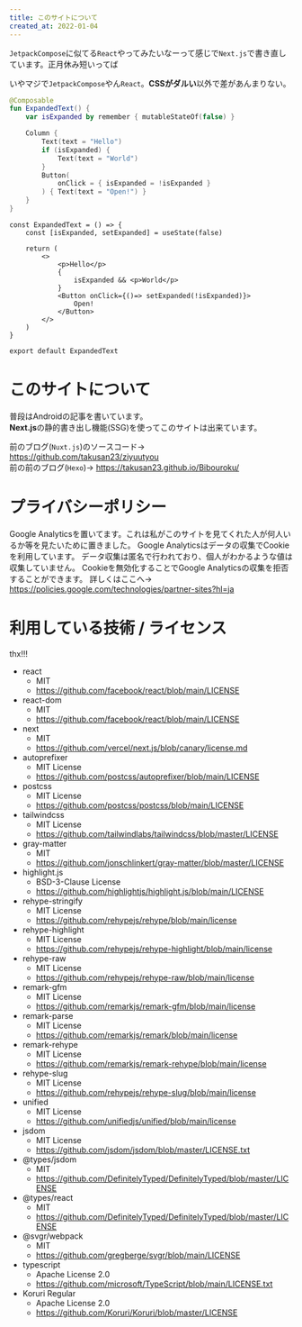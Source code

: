 ```yaml
---
title: このサイトについて
created_at: 2022-01-04
---
```


`JetpackCompose`に似てる`React`やってみたいなーって感じで`Next.js`で書き直しています。正月休み短いってば

いやマジで`JetpackCompose`やん`React`。**CSSがダルい**以外で差があんまりない。

```kotlin
@Composable
fun ExpandedText() {
    var isExpanded by remember { mutableStateOf(false) }

    Column {
        Text(text = "Hello")
        if (isExpanded) {
            Text(text = "World")
        }
        Button(
            onClick = { isExpanded = !isExpanded }
        ) { Text(text = "Open!") }
    }
}
```

```tsx
const ExpandedText = () => {
    const [isExpanded, setExpanded] = useState(false)

    return (
        <>
            <p>Hello</p>
            {
                isExpanded && <p>World</p>
            }
            <Button onClick={()=> setExpanded(!isExpanded)}>
                Open!
            </Button>
        </>
    )
}

export default ExpandedText
```

# このサイトについて
普段はAndroidの記事を書いています。  
**Next.js**の静的書き出し機能(SSG)を使ってこのサイトは出来ています。

前のブログ(`Nuxt.js`)のソースコード→ https://github.com/takusan23/ziyuutyou  
前の前のブログ(`Hexo`)→ https://takusan23.github.io/Bibouroku/

# プライバシーポリシー

Google Analyticsを置いてます。これは私がこのサイトを見てくれた人が何人いるか等を見たいために置きました。
Google Analyticsはデータの収集でCookieを利用しています。
データ収集は匿名で行われており、個人がわかるような値は収集していません。
Cookieを無効化することでGoogle Analyticsの収集を拒否することができます。
詳しくはここへ→ https://policies.google.com/technologies/partner-sites?hl=ja

# 利用している技術 / ライセンス
thx!!!

- react
    - MIT
    - https://github.com/facebook/react/blob/main/LICENSE
- react-dom
    - MIT
    - https://github.com/facebook/react/blob/main/LICENSE
- next
    - MIT
    - https://github.com/vercel/next.js/blob/canary/license.md
- autoprefixer
    - MIT License
    - https://github.com/postcss/autoprefixer/blob/main/LICENSE
- postcss
    - MIT License
    - https://github.com/postcss/postcss/blob/main/LICENSE
- tailwindcss
    - MIT License
    - https://github.com/tailwindlabs/tailwindcss/blob/master/LICENSE
- gray-matter
    - MIT
    - https://github.com/jonschlinkert/gray-matter/blob/master/LICENSE
- highlight.js
    - BSD-3-Clause License
    - https://github.com/highlightjs/highlight.js/blob/main/LICENSE
- rehype-stringify
    - MIT License
    - https://github.com/rehypejs/rehype/blob/main/license
- rehype-highlight
    - MIT License
    - https://github.com/rehypejs/rehype-highlight/blob/main/license
- rehype-raw
    - MIT License
    - https://github.com/rehypejs/rehype-raw/blob/main/license
- remark-gfm
    - MIT License
    - https://github.com/remarkjs/remark-gfm/blob/main/license
- remark-parse
    - MIT License
    - https://github.com/remarkjs/remark/blob/main/license
- remark-rehype
    - MIT License
    - https://github.com/remarkjs/remark-rehype/blob/main/license
- rehype-slug
    - MIT License
    - https://github.com/rehypejs/rehype-slug/blob/main/license
- unified
    - MIT License
    - https://github.com/unifiedjs/unified/blob/main/license
- jsdom
    - MIT License
    - https://github.com/jsdom/jsdom/blob/master/LICENSE.txt
- @types/jsdom
    - MIT
    - https://github.com/DefinitelyTyped/DefinitelyTyped/blob/master/LICENSE
- @types/react
    - MIT
    - https://github.com/DefinitelyTyped/DefinitelyTyped/blob/master/LICENSE
- @svgr/webpack
    - MIT
    - https://github.com/gregberge/svgr/blob/main/LICENSE
- typescript
    - Apache License 2.0
    - https://github.com/microsoft/TypeScript/blob/main/LICENSE.txt
 - Koruri Regular
    - Apache License 2.0
    - https://github.com/Koruri/Koruri/blob/master/LICENSE